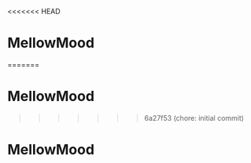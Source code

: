 <<<<<<< HEAD
# MellowMood
=======
# MellowMood
>>>>>>> 6a27f53 (chore: initial commit)
# MellowMood
